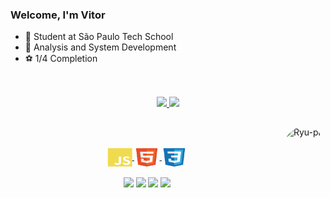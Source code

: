### Welcome, I'm Vitor
- 📕 Student at São Paulo Tech School
- 🤖 Analysis and System Development
- ⚽ 1/4 Completion
##
<br />
<div align="center">
  <a href="https://github.com/VitorMendesco" target="_blank">
  <img height="160em" src="https://github-readme-stats.vercel.app/api?username=VitorMendesco&show_icons=true&theme=radical&include_all_commits=true&count_private=true"/>
  <img height="160em" src="https://github-readme-stats.vercel.app/api/top-langs/?username=VitorMendesco&layout=compact&langs_count=7&theme=radical"/>
</div>

 ##
  
<img align="right" alt="Ryu-pic" height="200" style="border-radius:50px;" src="https://i.pinimg.com/originals/f7/97/50/f797506acc4fbdcfe6cf59a7db0fc79f.png">
 <br><br>
  
<div align="center" style="display: inline_block;">
  <img align="center" alt="Vitor-JS" height="30" width="40" src="https://raw.githubusercontent.com/devicons/devicon/master/icons/javascript/javascript-plain.svg">
  <img align="center" alt="Vitor-HTML" height="30" width="40" src="https://raw.githubusercontent.com/devicons/devicon/master/icons/html5/html5-original.svg">
  <img align="center" alt="Vitor-CSS" height="30" width="40" src="https://raw.githubusercontent.com/devicons/devicon/master/icons/css3/css3-original.svg">
</div>
<br />  
<div align="center"> 
   <a href="https://www.linkedin.com/in/vitor-mendesco/" target="_blank"><img src="https://img.shields.io/badge/-LinkedIn-%230077B5?style=for-the-badge&logo=linkedin&logoColor=white" target="_blank"></a>
 <a href = "mailto:vitormendesco@gmail.com"><img src="https://img.shields.io/badge/-Gmail-%23333?style=for-the-badge&logo=gmail&logoColor=white" target="_blank"></a>
  <a href="https://www.youtube.com/channel/UC0284--bjwmX8k7Y-sQkMsw" target="_blank"><img src="https://img.shields.io/badge/YouTube-FF0000?style=for-the-badge&logo=youtube&logoColor=white" target="_blank"></a>
  <a href="https://instagram.com/_mendesco" target="_blank"><img src="https://img.shields.io/badge/-Instagram-%23E4405F?style=for-the-badge&logo=instagram&logoColor=white" target="_blank"></a>
</div>
